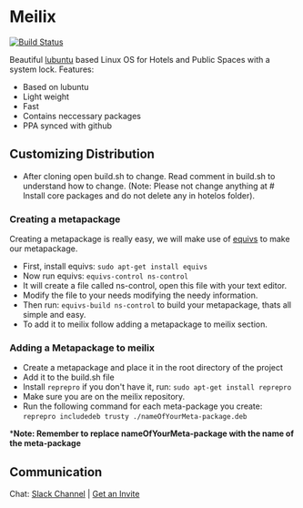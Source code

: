 # Meilix
[![Build Status](https://travis-ci.org/fossasia/meilix.svg?branch=master)](https://travis-ci.org/fossasia/meilix)

Beautiful [lubuntu](http://lubuntu.net) based Linux OS for Hotels and Public Spaces with a system lock.
Features:
* Based on lubuntu
* Light weight
* Fast
* Contains neccessary packages
* PPA synced with github

## Customizing Distribution

- After cloning open build.sh to change. Read comment in build.sh to understand how to change.
(Note: Please not change anything at # Install core packages and do not delete any in hotelos folder).

### Creating a metapackage
Creating a metapackage is really easy, we will make use of [equivs](http://apt.ubuntu.com/p/equivs) to make our metapackage.
- First, install equivs: `sudo apt-get install equivs`
- Now run equivs: `equivs-control ns-control`
- It will create a file called ns-control, open this file with your text editor.
- Modify the file to your needs modifying the needy information.
- Then run: `equivs-build ns-control` to build your metapackage, thats all simple and easy.
- To add it to meilix follow adding a metapackage to meilix section.

### Adding a Metapackage to meilix
- Create a metapackage and place it in the root directory of the project
- Add it to the build.sh file
- Install `reprepro` if you don't have it, run: `sudo apt-get install reprepro`
- Make sure you are on the meilix repository.
- Run the following command for each meta-package you create: `reprepro includedeb trusty ./nameOfYourMeta-package.deb`

***Note: Remember to replace nameOfYourMeta-package with the name of the meta-package**

## Communication
Chat: [Slack Channel](http://fossasia.slack.com/messages/linux/) | [Get an Invite](http://fossasia-slack.herokuapp.com/)
